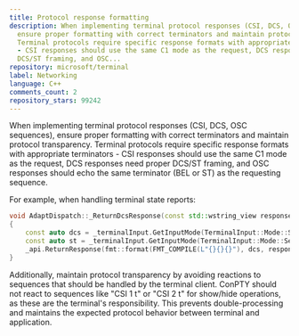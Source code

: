 ```yaml
---
title: Protocol response formatting
description: When implementing terminal protocol responses (CSI, DCS, OSC sequences),
  ensure proper formatting with correct terminators and maintain protocol transparency.
  Terminal protocols require specific response formats with appropriate terminators
  - CSI responses should use the same C1 mode as the request, DCS responses need proper
  DCS/ST framing, and OSC...
repository: microsoft/terminal
label: Networking
language: C++
comments_count: 2
repository_stars: 99242
---
```


When implementing terminal protocol responses (CSI, DCS, OSC sequences), ensure proper formatting with correct terminators and maintain protocol transparency. Terminal protocols require specific response formats with appropriate terminators - CSI responses should use the same C1 mode as the request, DCS responses need proper DCS/ST framing, and OSC responses should echo the same terminator (BEL or ST) as the requesting sequence.

For example, when handling terminal state reports:

```cpp
void AdaptDispatch::_ReturnDcsResponse(const std::wstring_view response) const
{
    const auto dcs = _terminalInput.GetInputMode(TerminalInput::Mode::SendC1) ? L"\x90" : L"\x1BP";
    const auto st = _terminalInput.GetInputMode(TerminalInput::Mode::SendC1) ? L"\x9C" : L"\x1B\\";
    _api.ReturnResponse(fmt::format(FMT_COMPILE(L"{}{}{}"), dcs, response, st));
}
```

Additionally, maintain protocol transparency by avoiding reactions to sequences that should be handled by the terminal client. ConPTY should not react to sequences like "CSI 1 t" or "CSI 2 t" for show/hide operations, as these are the terminal's responsibility. This prevents double-processing and maintains the expected protocol behavior between terminal and application.
